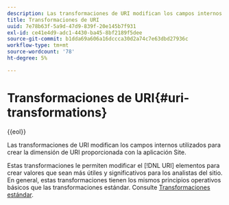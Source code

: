 ```yaml
---
description: Las transformaciones de URI modifican los campos internos utilizados para crear la dimensión de URI proporcionada con la aplicación Site.
title: Transformaciones de URI
uuid: 7e78b63f-5a9d-47d9-839f-20e145b7f931
exl-id: ce41e4d9-adc1-4430-ba45-8bf2189f5dee
source-git-commit: b1dda69a606a16dccca30d2a74c7e63dbd27936c
workflow-type: tm+mt
source-wordcount: '78'
ht-degree: 5%

---
```


# Transformaciones de URI{#uri-transformations}

{{eol}}

Las transformaciones de URI modifican los campos internos utilizados para crear la dimensión de URI proporcionada con la aplicación Site.

Estas transformaciones le permiten modificar el [!DNL URI] elementos para crear valores que sean más útiles y significativos para los analistas del sitio. En general, estas transformaciones tienen los mismos principios operativos básicos que las transformaciones estándar. Consulte [Transformaciones estándar](../../../../../home/c-dataset-const-proc/c-data-trans/c-transf-types/c-standard-transf/c-standard-transf.md#concept-25f4bdbf8fe74c4aaeb2fcd226243886).
